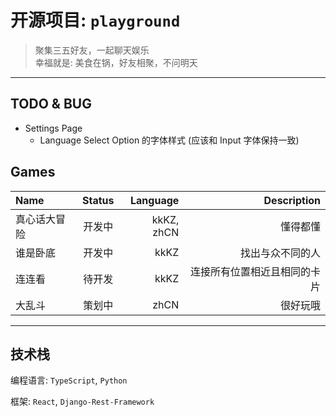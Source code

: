 # 开源项目: `playground`

> 聚集三五好友，一起聊天娱乐
> <br />幸福就是: 美食在锅，好友相聚，不问明天

---

## TODO & BUG

- Settings Page
  - Language Select Option 的字体样式 (应该和 Input 字体保持一致)

## Games

| Name         | Status |   Language |                  Description |
| :----------- | :----: | ---------: | ---------------------------: |
| 真心话大冒险 | 开发中 | kkKZ, zhCN |                     懂得都懂 |
| 谁是卧底     | 开发中 |       kkKZ |             找出与众不同的人 |
| 连连看       | 待开发 |       kkKZ | 连接所有位置相近且相同的卡片 |
| 大乱斗       | 策划中 |       zhCN |                     很好玩哦 |

---

## 技术栈

编程语言: `TypeScript`, `Python`

框架: `React`, `Django-Rest-Framework`
